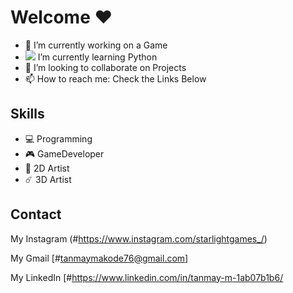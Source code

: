 # Welcome ❤️

- 🔭 I’m currently working on a Game
- <img src="https://img.icons8.com/dusk/64/000000/python.png"/> I’m currently learning Python
- 👯 I’m looking to collaborate on Projects
- 📫 How to reach me: Check the Links Below 

## Skills
* 💻 Programming    
* 🎮 GameDeveloper         
* 🎨 2D Artist 
* ☄️ 3D Artist


## Contact
My Instagram (#https://www.instagram.com/starlightgames_/) 

My Gmail [#tanmaymakode76@gmail.com]

My LinkedIn [#https://www.linkedin.com/in/tanmay-m-1ab07b1b6/


